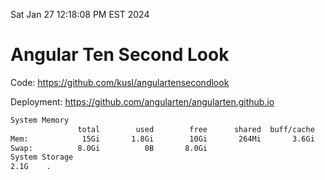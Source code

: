Sat Jan 27 12:18:08 PM EST 2024

# Angular Ten Second Look

Code: https://github.com/kusl/angulartensecondlook

Deployment: https://github.com/angularten/angularten.github.io

```bash
System Memory
               total        used        free      shared  buff/cache   available
Mem:            15Gi       1.8Gi        10Gi       264Mi       3.6Gi        13Gi
Swap:          8.0Gi          0B       8.0Gi
System Storage
2.1G	.
